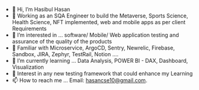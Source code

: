 - 👋 Hi, I’m Hasibul Hasan
- 👀 Working as an SQA Engineer to build the Metaverse, Sports Science, Health Science, NFT implemented, web and mobile apps as per client Requirements
- 👀 I’m interested in ... software/ Mobile/ Web application testing and assurance of the quality of the products
- 👀 Familiar with Microservice, ArgoCD, Sentry, Newrelic, Firebase, Sandbox, JIRA, Zephyr, TestRail, Notion ....
- 🌱 I’m currently learning ... Data Analysis, POWER BI - DAX, Dashboard, Visualization
- 💞️ Interest in any new testing framework that could enhance my Learning
- 📫 How to reach me ... Email: hasancse10@gmail.com.

<!---
hasibrahat10/hasibrahat10 is a ✨ special ✨ repository because its `README.md` (this file) appears on your GitHub profile.
You can click the Preview link to take a look at your changes.
--->
